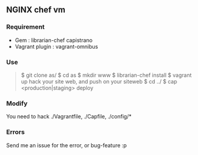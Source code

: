 ## NGINX chef vm

### Requirement
- Gem : librarian-chef capistrano
- Vagrant plugin : vagrant-omnibus

### Use
> $ git clone <this> as/
> $ cd as
> $ mkdir www
> $ librarian-chef install
> $ vagrant up
hack your site web, and push on your siteweb
> $ cd ../
> $ cap <production|staging> deploy

### Modify

You need to hack ./Vagrantfile, ./Capfile, ./config/*

### Errors
Send me an issue for the error, or bug-feature :p
